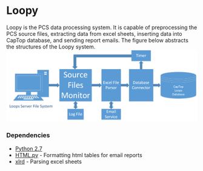 # Loopy

Loopy is the PCS data processing system. It is capable of preprocessing the PCS source files, extracting data from excel sheets, inserting data into CapTop database, and sending report emails. The figure below abstracts the structures of the Loopy system. 
![Image](https://raw.githubusercontent.com/DCgov/Loopy/master/System.png?token=ACaY9tmK1WtRhlzV05FzKG4ogG5j9cwFks5WgslkwA%3D%3D)

### Dependencies 

  - [Python 2.7]
  - [HTML.py] - Formatting html tables for email reports
  - [xlrd] - Parsing excel sheets


[Python 2.7]: <https://www.python.org/download/releases/2.7/>
[HTML.py]: <http://www.decalage.info/python/html>
[xlrd]: <https://pypi.python.org/pypi/xlrd>